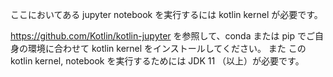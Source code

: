 ここにおいてある jupyter notebook を実行するには kotlin kernel が必要です。

https://github.com/Kotlin/kotlin-jupyter を参照して、conda または pip でご自身の環境に合わせて kotlin kernel をインストールしてください。
また この kotlin kernel, notebook を実行するためには JDK 11 （以上）が必要です。
